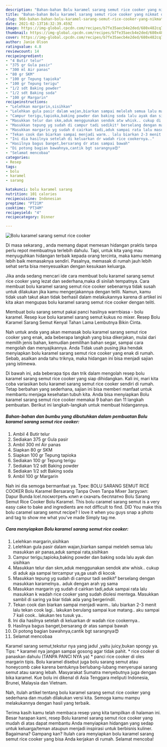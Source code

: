```yaml
---
description: "Bahan-bahan Bolu karamel sarang semut rice cooker yang nikmat dan Mudah Dibuat"
title: "Bahan-bahan Bolu karamel sarang semut rice cooker yang nikmat dan Mudah Dibuat"
slug: 966-bahan-bahan-bolu-karamel-sarang-semut-rice-cooker-yang-nikmat-dan-mudah-dibuat
date: 2021-02-13T16:32:39.459Z
image: https://img-global.cpcdn.com/recipes/b7fe35aecb4e2ded/680x482cq70/bolu-karamel-sarang-semut-rice-cooker-foto-resep-utama.jpg
thumbnail: https://img-global.cpcdn.com/recipes/b7fe35aecb4e2ded/680x482cq70/bolu-karamel-sarang-semut-rice-cooker-foto-resep-utama.jpg
cover: https://img-global.cpcdn.com/recipes/b7fe35aecb4e2ded/680x482cq70/bolu-karamel-sarang-semut-rice-cooker-foto-resep-utama.jpg
author: Janie Olson
ratingvalue: 4.8
reviewcount: 14
recipeingredient:
- "4 Butir telur"
- "375 gr Gula pasir"
- "300 ml Air panas"
- "80 gr SKM"
- "100 gr Tepung tapioka"
- "100 gr Tepung terigu"
- "1/2 sdt Baking powder"
- "1/2 sdt Baking soda"
- "100 gr Margarin"
recipeinstructions:
- "Lelehkan margarin,sisihkan"
- "Lelehkan gula pasir dalam wajan,biarkan sampai meleleh semua lalu masukkan air panas,aduk sampai rata,sisihkan"
- "Campur terigu,tapioka,baking powder dan baking soda lalu ayak dan sisihkan"
- "Masukkan telur dan skm,aduk menggunakan sendok atw whisk.. cukup di aduk aja sampai tercampur ya,ga usah di kocok"
- "Masukkan tepung yg sudah di campur tadi sedikit² berselang dengan masukkan karamelnya.. aduk dengan arah yg sama"
- "Masukkan margarin yg sudah d cairkan tadi,aduk sampai rata lalu masukkan k wadah rice cooker yang sudah diolesi mentega. Masukkan sambil di saring ya biar tidak ada yang bergerindil."
- "Tekan cook dan biarkan sampai menjadi warm.. lalu biarkan 2-3 menit lalu tekan cook lagi.. lakukan berulang sampai kue matang.. aku sampai 7 kali cook.. lakukan tes tusuk ya.."
- "Ini dia hasilnya setelah di keluarkan dr wadah rice cookernya.."
- "Hasilnya bagus banget,bersarang dr atas sampai bawah"
- "Di potong bagian bawahnya,cantik bgt sarangnya😍"
- "Selamat mencobaa"
categories:
- Resep
tags:
- bolu
- karamel
- sarang

katakunci: bolu karamel sarang 
nutrition: 101 calories
recipecuisine: Indonesian
preptime: "PT21M"
cooktime: "PT34M"
recipeyield: "4"
recipecategory: Dinner

---
```



![Bolu karamel sarang semut rice cooker](https://img-global.cpcdn.com/recipes/b7fe35aecb4e2ded/680x482cq70/bolu-karamel-sarang-semut-rice-cooker-foto-resep-utama.jpg)

Di masa  sekarang , anda memang dapat memesan hidangan praktis tanpa perlu repot membuatnya terlebih dahulu. Tapi, untuk kita yang mau menyuguhkan hidangan terbaik kepada orang tercinta, maka kamu memang lebih baik memasaknya sendiri. Pasalnya, memasak di rumah jauh lebih sehat serta bisa menyesuaikan dengan kesukaan keluarga.

Jika anda sedang mencari ide cara membuat bolu karamel sarang semut rice cooker yang lezat dan sederhana,maka di sinilah tempatnya. Cara membuat bolu karamel sarang semut rice cooker  sebenarnya tidak susah untuk dilakukan jika kamu mengerjakannya dengan teliti. Namun, kamu tidak usah takut akan tidak berhasil dalam melakukannya 
karena di artikel ini kita akan mengupas bolu karamel sarang semut rice cooker dengan teliti.  

Membuat bolu sarang semut pakai panci hasilnya warrrbiasa - bolu karamel. Resep kue bolu karamel sarang semut kukus no mixer. Resep Bolu Karamel Sarang Semut Kenyal Tahan Lama Lembutnya Bikin Cinta.

Nah untuk anda yang akan memasak bolu karamel sarang semut rice cooker yang enak, ada beberapa langkah yang bisa dikerjakan, mulai dari memilih jenis bahan, kemudian pemilihan bahan segar, sampai cara mengolah dan menyajikannya. Anda Tidak usah pusing jika hendak menyiapkan bolu karamel sarang semut rice cooker yang enak di rumah. Sebab, asalkan anda  tahu triknya, maka hidangan ini bisa menjadi sajian yang istimewa.

Di bawah ini, ada beberapa tips dan trik dalam mengolah resep bolu karamel sarang semut rice cooker yang siap dihidangkan. Kali ini, mari kita coba variasikan bolu karamel sarang semut rice cooker sendiri di rumah. Tetap berbahan yang sederhana, sajian ini bisa memberi manfaat untuk membantu menjaga kesehatan tubuh kita. Anda bisa menyiapkan Bolu karamel sarang semut rice cooker memakai 9 bahan dan 11 langkah pembuatan. Berikut ini langkah-langkah untuk membuat hidangannya.

<!--inarticleads1-->

##### Bahan-bahan dan bumbu yang dibutuhkan dalam pembuatan Bolu karamel sarang semut rice cooker:

1. Ambil 4 Butir telur
1. Sediakan 375 gr Gula pasir
1. Ambil 300 ml Air panas
1. Siapkan 80 gr SKM
1. Siapkan 100 gr Tepung tapioka
1. Sediakan 100 gr Tepung terigu
1. Sediakan 1/2 sdt Baking powder
1. Sediakan 1/2 sdt Baking soda
1. Ambil 100 gr Margarin


Nah ini dia semoga bermanfaat ya. Трек: BOLU SARANG SEMUT RICE COOKER Bolu Karamel Bersarang Tanpa Oven Tanpa Mixer Загрузил: Dapur Bunda Icel.посмотреть клип и скачать бесплатно Bolu Sarang Semut Rice Cooker Bolu Karamel. This bolu caramel sarang semut is a very easy cake to bake and ingredients are not difficult to find. DID You make this bolu caramel sarang semut recipe? I love it when you guys snap a photo and tag to show me what you&#39;ve made Simply tag me. 

<!--inarticleads2-->

##### Cara menyiapkan Bolu karamel sarang semut rice cooker:

1. Lelehkan margarin,sisihkan
1. Lelehkan gula pasir dalam wajan,biarkan sampai meleleh semua lalu masukkan air panas,aduk sampai rata,sisihkan
1. Campur terigu,tapioka,baking powder dan baking soda lalu ayak dan sisihkan
1. Masukkan telur dan skm,aduk menggunakan sendok atw whisk.. cukup di aduk aja sampai tercampur ya,ga usah di kocok
1. Masukkan tepung yg sudah di campur tadi sedikit² berselang dengan masukkan karamelnya.. aduk dengan arah yg sama
1. Masukkan margarin yg sudah d cairkan tadi,aduk sampai rata lalu masukkan k wadah rice cooker yang sudah diolesi mentega. Masukkan sambil di saring ya biar tidak ada yang bergerindil.
1. Tekan cook dan biarkan sampai menjadi warm.. lalu biarkan 2-3 menit lalu tekan cook lagi.. lakukan berulang sampai kue matang.. aku sampai 7 kali cook.. lakukan tes tusuk ya..
1. Ini dia hasilnya setelah di keluarkan dr wadah rice cookernya..
1. Hasilnya bagus banget,bersarang dr atas sampai bawah
1. Di potong bagian bawahnya,cantik bgt sarangnya😍
1. Selamat mencobaa


Karamel sarang semut,tekstur nya yang jadul ,yaitu juicy,bukan spongy ya. Tips: * karamel nya jangan sampai gosong agar tidak pahit. * rice cooker di panaskan dahulu (TANPA PANCI NYA ya) * panci rice cooker di oles margarin tipis. Bolu karamel disebut juga bolu sarang semut atau honeycomb cake karena bentuknya berlubang-lubang menyerupai sarang semut atau sarang lebah. Masyarakat Sumatra menyebutnya juga dengan bika karamel. Kue bolu ini dikenal di Asia Tenggara meliputi Indonesia, Brunei, Malaysia dan Vietnam. 

Nah, itulah artikel tentang  bolu karamel sarang semut rice cooker  yang sederhana dan mudah dilakukan versi kita. Semoga kamu mampu melakukannya dengan hasil yang terbaik. 

Terima kasih kamu telah membaca resep yang kita tampilkan di halaman ini. Besar harapan kami, resep  Bolu karamel sarang semut rice cooker yang mudah di atas dapat membantu Anda menyiapkan hidangan yang sedap untuk keluarga/teman ataupun menjadi inspirasi untuk berbisnis kuliner. Bagaimana? Gampang kan? Itulah cara menyiapkan bolu karamel sarang semut rice cooker yang bisa Anda kerjakan di rumah. Selamat mencoba!

